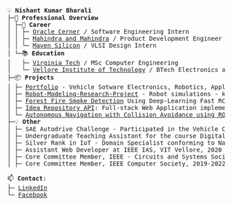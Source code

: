 <pre>

💡 <b>Nishant Kumar Bharali</b> 
├─🚀 <b>Professional Overview</b> 
│ ├─💼 <b>Career</b>
│ │ ├─ <a href="https://www.cerner.com/">Oracle Cerner</a> / Software Engineering Intern 
│ │ ├─ <a href="https://www.mahindra.com/">Mahindra and Mahindra</a> / Product Development Engineer
│ │ └─ <a href="https://www.maven-silicon.com/">Maven Silicon</a> / VLSI Design Intern 
│ └─📚 <b>Education</b>  
│   ├─ <a href="https://www.vt.edu/">Virginia Tech</a> / MSc Computer Engineering 
│   └─ <a href="https://vit.ac.in/">Vellore Institute of Technology</a> / BTech Electronics and Communication Engineering
├─📦 <b>Projects</b>  
│ ├─ <a href="https://www.nishantkb.info/">Portfolio</a> - Vehicle Sotware Electronics, Robotics, Applied Controls, Systems Engineering, Data science
│ ├─ <a href="https://github.com/NishantBharali/Robot-Modeling-Research-Project">Robot-Modeling-Research-Project</a> - Robot simulations - kinematics, dynamics, control, RRT algorithm and trajectory optimization
│ ├─ <a href="https://github.com/NishantBharali/Forest-Fire-Smoke-Detection-Using-Computer-Vision-and-Deep-Learning">Forest Fire Smoke Detection</a> Using Deep-Learning Fast RCNN inception v2 & SSD Mobilenet v2
│ ├─ <a href="https://github.com/NishantBharali/Oralce-Cerner-API">Idea Repository API</a>: Full-stack Web Application implementing C.R.U.D. and implementing CI/CD using pipeline automation upon Jenkins 
│ └─ <a href="https://drive.google.com/file/d/1D0Mfpe8zFq1wjk3hQN1IYfh2tzWJSP8p/view">Autonomous Navigation with Collision Avoidance using ROS</a>
├─💡 <b>Other</b>
│ ├─ SAE Autodrive Challenge - Participated in the Vehicle Control and testing sub-team under working on Q21-22 cycle learning through training and workshops on topics like Machine Vision, ROS2 and MATLAB GUIs  
│ ├─ Undergraduate Teaching Assistant for the course Digital Logic Design (ECE2003), VIT Vellore (2019-2021)
│ ├─ Silver Rank in IoT - Domain Specialist conforming to National Skills Qualifications Framework Level 8, 2021
│ ├─ Assistant Web Developer at IEEE IAS, VIT Vellore, 2020
│ ├─ Core Committee Member, IEEE - Circuits and Systems Society, 2019-2020
│ ├─ Core Committee Member, IEEE Computer Society, 2019-2022 

📫 <b>Contact</b>:   
├─ <a href="https://www.linkedin.com/in/nishant-kumar-bharali/">LinkedIn</a>  
└─ <a href="https://www.facebook.com/profile.php?id=61550884612561">Facebook</a>   

</pre>
